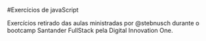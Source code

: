 #Exercícios de javaScript

Exercícios retirado das aulas ministradas por @stebnusch durante o bootcamp Santander FullStack pela Digital Innovation One.
